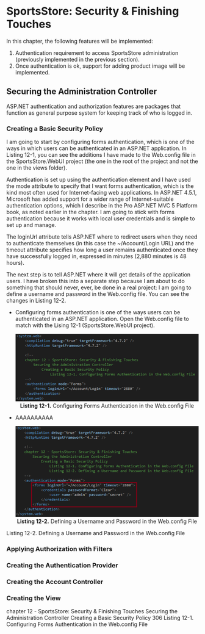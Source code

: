 # SportsStore: Security & Finishing Touches
In this chapter, the following features will be implemented:
1. Authentication requirement to access SportsStore administration (previously implemented in the previous section).
2. Once authentication is ok, support for adding product image will be implemented.

## Securing the Administration Controller
ASP.NET authentication and authorization features are packages that function as general purpose system for keeping track of who is logged in.

### Creating a Basic Security Policy
I am going to start by configuring forms authentication, which is one of the ways in which users can be authenticated in an ASP.NET application. In Listing 12-1, you can see the additions I have made to the Web.config file in the SportsStore.WebUI project (the one in the root of the project and not the one in the views folder).



Authentication is set up using the authentication element and I have used the mode attribute to specify that I want forms authentication, which is the kind most often used for Internet-facing web applications. In ASP.NET 4.5.1, Microsoft has added support for a wider range of Internet-suitable authentication options, which I describe in the Pro ASP.NET MVC 5 Platform book, as noted earlier in the chapter. I am going to stick with forms authentication because it works with local user credentials and is simple to set up and manage.

The loginUrl attribute tells ASP.NET where to redirect users when they need to authenticate themselves (in this case the ~/Account/Login URL) and the timeout attribute specifies how long a user remains authenticated once they have successfully logged in, expressed in minutes (2,880 minutes is 48 hours).

The next step is to tell ASP.NET where it will get details of the application users. I have broken this into a separate step because I am about to do something that should never, ever, be done in a real project: I am going to define a username and password in the Web.config file. You can see the changes in Listing 12-2.


* Configuring forms authentication is one of the ways users can be authenticated in an ASP.NET application. Open the Web.config file to match with the Lising 12-1 (SportsStore.WebUI project).
    <p align="center">
        <img src="ch12-Pictures/Listing 12-1.png" /><br />
        <b>Listing 12-1.</b> Configuring Forms Authentication in the Web.config File
    </p>

* AAAAAAAAAA
    <p align="center">
        <img src="ch12-Pictures/Listing 12-2.png" /><br />
        <b>Listing 12-2.</b> Defining a Username and Password in the Web.config File
    </p>


Listing 12-2. Defining a Username and Password in the Web.config File

### Applying Authorization with Filters
### Creating the Authentication Provider
### Creating the Account Controller
### Creating the View

chapter 12 - SportsStore: Security & Finishing Touches
    Securing the Administration Controller
        Creating a Basic Security Policy 306
            Listing 12-1. Configuring Forms Authentication in the Web.config File
